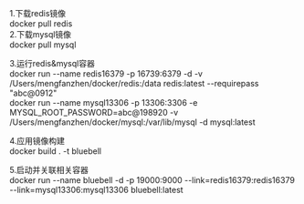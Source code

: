 1.下载redis镜像<br>
docker pull redis<br>
2.下载mysql镜像<br>
docker pull mysql<br>

3.运行redis&mysql容器<br>
docker run --name redis16379 -p 16739:6379  -d -v /Users/mengfanzhen/docker/redis:/data  redis:latest --requirepass  "abc@0912" <br>
docker run --name mysql13306 -p 13306:3306 -e MYSQL_ROOT_PASSWORD=abc@198920 -v /Users/mengfanzhen/docker/mysql:/var/lib/mysql -d mysql:latest<br>

4.应用镜像构建<br>
 docker build . -t bluebell<br>
 
5.启动并关联相关容器<br>
docker run --name bluebell -d -p 19000:9000 --link=redis16379:redis16379 --link=mysql13306:mysql13306 bluebell:latest

